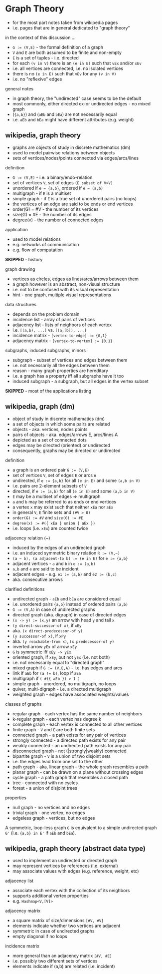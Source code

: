 
<!-- ======================================================================= -->
# Graph Theory

* for the most part notes taken from wikipedia pages
* i.e. pages that are in general dedicated to "graph theory"

in the context of this discussion ...

* `G := (V,E)` - the formal definition of a graph
* `V` and `E` are both assumed to be finite and non-empty
* `E` is a set of tuples - i.e. directed
* for each `(v in V)` there is an `(e in E)` such that `vEx` and/or `xEv`
* i.e. all vertices are connected, i.e. no isolated vertices
* there is no `(e in E)` such that `vEv` for any `(v in V)`
* i.e. no "reflexive" edges

general notes

* in graph theory, the "undirected" case seems to be the default
* most commonly, either directed ex-or undirected edges - no mixed graph
* (`{a,b}`) and (`aEb` and `bEa`) are not necessarily equal
* i.e. `aEb` and `bEa` might have different attributes (e.g. weight)

<!-- ======================================================================= -->
## wikipedia, graph theory

* graphs are objects of study in discrete mathematics (dm)
* used to model pairwise relations between objects
* sets of vertices/nodes/points connected via edges/arcs/lines

definition

* `G := (V,E)` - i.e. a binary/endo-relation
* set of vertices `V`, set of edges `(E subset of V×V)`
* unordered if `e = {a,b}`, ordered if `e = (a,b)`
* multigraph - if `E` is a multiset
* simple graph - if `E` is a true set of unordered pairs (no loops)
* the vertices of an edge are said to be ends or end vertices
* order(G) = #V - the number of its vertices
* size(G) = #E - the number of its edges
* degree(v) - the number of connected edges

application

* used to model relations
* e.g. networks of communication
* e.g. flow of computation

**SKIPPED** - history

graph drawing

* vertices as circles, edges as lines/arcs/arrows between them
* a graph however is an abstract, non-visual structure
* i.e. not to be confused with its visual representation
* hint - one graph, multiple visual representations

data structures

* depends on the problem domain
* incidence list - array of pairs of vertices
* adjacency list - lists of neighbors of each vertex
* i.e. `[(a,b), ...]` vs. `[(a,[b]), ...]`
* incidence matrix - `[vertex-to-edge] := {0,1}`
* adjacency matrix - `[vertex-to-vertex] := {0,1}`

subgraphs, induced subgraphs, minors

* subgraph - subset of vertices and edges between them
* i.e. not necessarily all the edges between them
* reason - many graph properties are hereditary
* i.e. a graph has a property iff all subgraphs have it too
* induced subgraph - a subgraph, but all edges in the vertex subset

**SKIPPED** - most of the applications listing

<!-- ======================================================================= -->
## wikipedia, graph (dm)

* object of study in discrete mathematics (dm)
* a set of objects in which some pairs are related
* objects - aka. vertices, nodes points
* pairs of objects - aka. edges/arrows E, arcs/lines A
* depicted as a set of connected dots
* edges may be directed (oriented) or undirected
* consequently, graphs may be directed or undirected

definition

* a graph is an ordered pair `G := (V,E)`
* set of vertices `V`, set of edges `E` or arcs `A`
* undirected, if `e := {a,b}` for all `(e in E)` and some `(a,b in V)`
* i.e. pairs are 2-element subsets of `V`
* directed, if `e := (a,b)` for all `(e in E)` and some `(a,b in V)`
* `E` may be a multiset of edges => multigraph
* `a` and `b` may be referred to as ends or end vertices
* a vertex `x` may exist such that neither `xEa` nor `aEx`
* in general `V`, `E` finite sets and `(#V > 0)`
* `order(G) := #V` and `size(G) := #E`
* `degree(x) := #({ xEa } union { aEx })`
* i.e. loops (i.e. `xEx`) are counted twice

adjacency relation (~)

* induced by the edges of an undirected graph
* i.e. an induced symmetric binary relation `R := (V,~)`
* `(a ~ b), (a adjacent-to b) := (e in E)` for `e := {a,b}`
* adjacent vertices - `a` and `b` in `e := (a,b)`
* `a,b` and `e` are said to be incident
* adjacent edges - e.g. `e1 := (a,b)` and `e2 := (b,c)`
* aka. consecutive arrows

clarified definitions

* undirected graph - `aEb` and `bEa` are considered equal
* i.e. unordered pairs `{a,b}` instead of ordered pairs `(a,b)`
* `G := (V,A)` in case of undirected graphs
* directed graph (aka. digraph) in case of directed edges
* `(x -> y) := (x,y)` an arrow with head `y` and tail `x`
* `(y direct-successor-of x)`, if `xEy`
* aka. `(x direct-predecessor-of y)`
* `(y successor-of x)`, if `xPy`
* aka. `(y reachable-from x)`, `(x predecessor-of y)`
* inverted arrow `yEx` of arrow `xEy`
* `G` is symmetric iff `xEy -> yEx`
* oriented graph, if `xEy`, but not `yEx` (i.e. not both)
* i.e. not necessarily equal to "directed graph"
* mixed graph if `G := (V,E,A)` - i.e. has edges and arcs
* link if `aEb` for `(a != b)`, loop if `aEa`
* multigraph if `( #({ aEb }) > 1 )`
* simple graph - unordered, no multigraph, no loops
* quiver, multi-digraph - i.e. a directed multigraph
* weighted graph - edges have associated weights/values

classes of graphs

* regular graph - each vertex has the same number of neighbors
* k-regular graph - each vertex has degree k
* complete graph - each vertex is connected to all other vertices
* finite graph - `V` and `E` are both finite sets
* connected graph - a path exists for any pair of vertices
* strongly connected - a directed path exists for any pair
* weakly connected - an undirected path exists for any pair
* disconnected graph - not (|strongly|weakly) connected
* bipartite graph - `V` is a union of two disjoint sets
* i.e. the edges lead from one set to the other
* path graph - aka. linear graph - the whole graph resembles a path
* planar graph - can be drawn on a plane without crossing edges
* cycle graph - a path graph that resembles a closed path
* tree - connected with no cycles
* forest - a union of disjoint trees

properties

* null graph - no vertices and no edges
* trivial graph - one vertex, no edges
* edgeless graph - vertices, but no edges

A symmetric, loop-less graph `G` is equivalent to a simple undirected graph
`G'` (i.e. `{a,b} in E'` if `aEb` and `bEa`).

<!-- ======================================================================= -->
## wikipedia, graph theory (abstract data type)

* used to implement an undirected or directed graph
* may represent vertices by references (i.e. external)
* may associate values with edges (e.g. reference, weight, etc)

adjacency list

* associate each vertex with the collection of its neighbors
* supports additional vertex properties
* e.g. `Hashmap<V,[V]>`

adjacency matrix

* a square matrix of size/dimensions `[#V, #V]`
* elements indicate whether two vertices are adjacent
* symmetric in case of undirected graphs
* empty diagonal if no loops

incidence matrix

* more general than an adjacency matrix `[#V, #E]`
* i.e. possibly two different sets of vertices
* elements indicate if (a,b) are related (i.e. incident)

